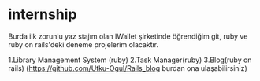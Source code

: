 # internship



Burda ilk zorunlu yaz stajım olan IWallet şirketinde öğrendiğim git, ruby ve ruby on rails'deki deneme projelerim olacaktır.

1.Library Management System (ruby)
2.Task Manager(ruby)
3.Blog(ruby on rails) (https://github.com/Utku-Ogul/Rails_blog burdan ona ulaşabilirsiniz) 












